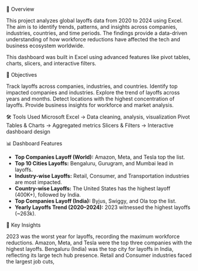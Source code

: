 📖 Overview

This project analyzes global layoffs data from 2020 to 2024 using Excel. The aim is to identify trends, patterns, and insights across companies, industries, countries, and time periods. The findings provide a data-driven understanding of how workforce reductions have affected the tech and business ecosystem worldwide.

This dashboard was built in Excel using advanced features like pivot tables, charts, slicers, and interactive filters.

🎯 Objectives

Track layoffs across companies, industries, and countries.
Identify top impacted companies and industries.
Explore the trend of layoffs across years and months.
Detect locations with the highest concentration of layoffs.
Provide business insights for workforce and market analysis.

🛠️ Tools Used
Microsoft Excel → Data cleaning, analysis, visualization
Pivot Tables & Charts → Aggregated metrics
Slicers & Filters → Interactive dashboard design

📊 Dashboard Features

- **Top Companies Layoff (World):** Amazon, Meta, and Tesla top the list.  
- **Top 10 Cities Layoffs:** Bengaluru, Gurugram, and Mumbai lead in layoffs.  
- **Industry-wise Layoffs:** Retail, Consumer, and Transportation industries are most impacted.  
- **Country-wise Layoffs:** The United States has the highest layoff (400K+), followed by India.  
- **Top Companies Layoff (India):** Byjus, Swiggy, and Ola top the list.  
- **Yearly Layoffs Trend (2020–2024):** 2023 witnessed the highest layoffs (~263k). 

🔎 Key Insights

2023 was the worst year for layoffs, recording the maximum workforce reductions.
Amazon, Meta, and Tesla were the top three companies with the highest layoffs.
Bengaluru (India) was the top city for layoffs in India, reflecting its large tech hub presence.
Retail and Consumer industries faced the largest job cuts, 


